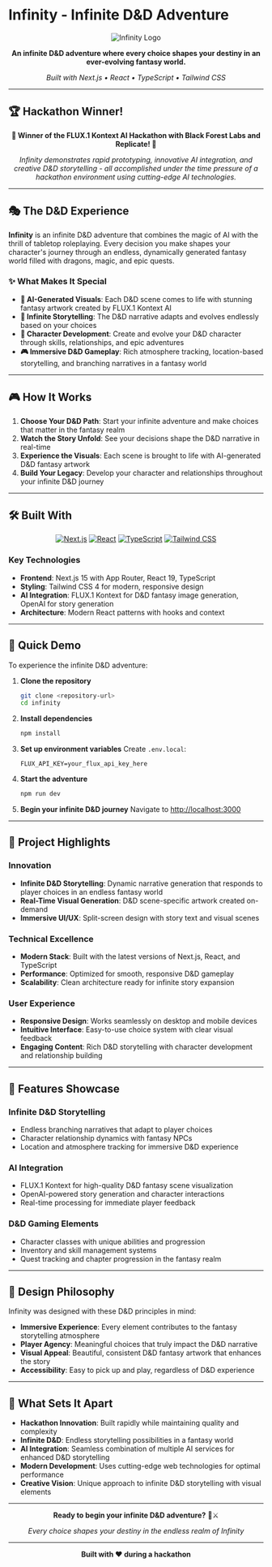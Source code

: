 # Infinity - Infinite D&D Adventure

<div align="center">

![Infinity Logo](https://img.shields.io/badge/Infinity-Infinite%20D%26D-purple?style=for-the-badge&logo=openai)

**An infinite D&D adventure where every choice shapes your destiny in an ever-evolving fantasy world.**

*Built with Next.js • React • TypeScript • Tailwind CSS*

</div>

---

## 🏆 **Hackathon Winner!**

<div align="center">

**🏅 Winner of the FLUX.1 Kontext AI Hackathon with Black Forest Labs and Replicate! 🏅**

*Infinity demonstrates rapid prototyping, innovative AI integration, and creative D&D storytelling - all accomplished under the time pressure of a hackathon environment using cutting-edge AI technologies.*

</div>

---

## 🎭 **The D&D Experience**

**Infinity** is an infinite D&D adventure that combines the magic of AI with the thrill of tabletop roleplaying. Every decision you make shapes your character's journey through an endless, dynamically generated fantasy world filled with dragons, magic, and epic quests.

### ✨ **What Makes It Special**

- **🎨 AI-Generated Visuals**: Each D&D scene comes to life with stunning fantasy artwork created by FLUX.1 Kontext AI
- **📖 Infinite Storytelling**: The D&D narrative adapts and evolves endlessly based on your choices
- **👤 Character Development**: Create and evolve your D&D character through skills, relationships, and epic adventures
- **🎮 Immersive D&D Gameplay**: Rich atmosphere tracking, location-based storytelling, and branching narratives in a fantasy world

---

## 🎮 **How It Works**

1. **Choose Your D&D Path**: Start your infinite adventure and make choices that matter in the fantasy realm
2. **Watch the Story Unfold**: See your decisions shape the D&D narrative in real-time
3. **Experience the Visuals**: Each scene is brought to life with AI-generated D&D fantasy artwork
4. **Build Your Legacy**: Develop your character and relationships throughout your infinite D&D journey

---

## 🛠️ **Built With**

<div align="center">

[![Next.js](https://img.shields.io/badge/Next.js-15.3.4-black?style=for-the-badge&logo=next.js)](https://nextjs.org/)
[![React](https://img.shields.io/badge/React-19.0.0-blue?style=for-the-badge&logo=react)](https://reactjs.org/)
[![TypeScript](https://img.shields.io/badge/TypeScript-5.0-blue?style=for-the-badge&logo=typescript)](https://www.typescriptlang.org/)
[![Tailwind CSS](https://img.shields.io/badge/Tailwind-4.0-38B2AC?style=for-the-badge&logo=tailwind-css)](https://tailwindcss.com/)

</div>

### **Key Technologies**
- **Frontend**: Next.js 15 with App Router, React 19, TypeScript
- **Styling**: Tailwind CSS 4 for modern, responsive design
- **AI Integration**: FLUX.1 Kontext for D&D fantasy image generation, OpenAI for story generation
- **Architecture**: Modern React patterns with hooks and context

---

## 🚀 **Quick Demo**

To experience the infinite D&D adventure:

1. **Clone the repository**
   ```bash
   git clone <repository-url>
   cd infinity
   ```

2. **Install dependencies**
   ```bash
   npm install
   ```

3. **Set up environment variables**
   Create `.env.local`:
   ```env
   FLUX_API_KEY=your_flux_api_key_here
   ```

4. **Start the adventure**
   ```bash
   npm run dev
   ```

5. **Begin your infinite D&D journey**
   Navigate to [http://localhost:3000](http://localhost:3000)

---

## 🎯 **Project Highlights**

### **Innovation**
- **Infinite D&D Storytelling**: Dynamic narrative generation that responds to player choices in an endless fantasy world
- **Real-Time Visual Generation**: D&D scene-specific artwork created on-demand
- **Immersive UI/UX**: Split-screen design with story text and visual scenes

### **Technical Excellence**
- **Modern Stack**: Built with the latest versions of Next.js, React, and TypeScript
- **Performance**: Optimized for smooth, responsive D&D gameplay
- **Scalability**: Clean architecture ready for infinite story expansion

### **User Experience**
- **Responsive Design**: Works seamlessly on desktop and mobile devices
- **Intuitive Interface**: Easy-to-use choice system with clear visual feedback
- **Engaging Content**: Rich D&D storytelling with character development and relationship building

---

## 📸 **Features Showcase**

### **Infinite D&D Storytelling**
- Endless branching narratives that adapt to player choices
- Character relationship dynamics with fantasy NPCs
- Location and atmosphere tracking for immersive D&D experience

### **AI Integration**
- FLUX.1 Kontext for high-quality D&D fantasy scene visualization
- OpenAI-powered story generation and character interactions
- Real-time processing for immediate player feedback

### **D&D Gaming Elements**
- Character classes with unique abilities and progression
- Inventory and skill management systems
- Quest tracking and chapter progression in the fantasy realm

---

## 🎨 **Design Philosophy**

Infinity was designed with these D&D principles in mind:

- **Immersive Experience**: Every element contributes to the fantasy storytelling atmosphere
- **Player Agency**: Meaningful choices that truly impact the D&D narrative
- **Visual Appeal**: Beautiful, consistent D&D fantasy artwork that enhances the story
- **Accessibility**: Easy to pick up and play, regardless of D&D experience

---

## 🌟 **What Sets It Apart**

- **Hackathon Innovation**: Built rapidly while maintaining quality and complexity
- **Infinite D&D**: Endless storytelling possibilities in a fantasy world
- **AI Integration**: Seamless combination of multiple AI services for enhanced D&D storytelling
- **Modern Development**: Uses cutting-edge web technologies for optimal performance
- **Creative Vision**: Unique approach to infinite D&D storytelling with visual elements

---

<div align="center">

**Ready to begin your infinite D&D adventure?** 🐉⚔️

*Every choice shapes your destiny in the endless realm of Infinity*

---

**Built with ❤️ during a hackathon**

</div>
